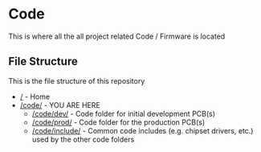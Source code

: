 # Code

This is where all the all project related Code / Firmware is located

## File Structure

This is the file structure of this repository

* [/](/README.md) - Home
* [/code/](/code/) - YOU ARE HERE
  * [/code/dev/](/code/dev/) - Code folder for initial development PCB(s)
  * [/code/prod/](/code/prod/) - Code folder for the production PCB(s)
  * [/code/include/](/code/include/) - Common code includes (e.g. chipset drivers, etc.) used by the other code folders
